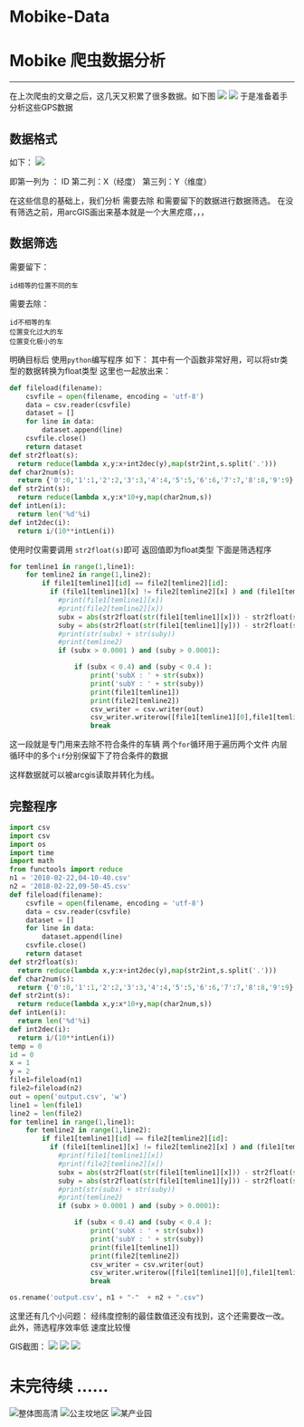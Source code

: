 # Mobike-Data
# Mobike 爬虫数据分析


---

在上次爬虫的文章之后，这几天又积累了很多数据。如下图
![](http://blogphotos.oss-cn-beijing.aliyuncs.com/2018/454bfc3f2c739229f3e27aaa1f07790.png)
![](http://blogphotos.oss-cn-beijing.aliyuncs.com/2018/96fac9bc5f9857893e121bbafa67666.png)
于是准备着手分析这些GPS数据
## 数据格式

如下：
![](http://blogphotos.oss-cn-beijing.aliyuncs.com/2018/ad2984ab0993920c466114e3f627b0c.png)

即第一列为 ： ID
第二列：X（经度）
第三列：Y（维度）

在这些信息的基础上，我们分析 需要去除 和需要留下的数据进行数据筛选。
在没有筛选之前，用arcGIS画出来基本就是一个大黑疙瘩，，，

## 数据筛选

需要留下：
```
id相等的位置不同的车
```
需要去除：
```
id不相等的车
位置变化过大的车
位置变化极小的车
```

明确目标后 使用`python`编写程序 如下：
其中有一个函数非常好用，可以将str类型的数据转换为float类型
这里也一起放出来：
```python
def fileload(filename):
    csvfile = open(filename, encoding = 'utf-8')
    data = csv.reader(csvfile)
    dataset = []
    for line in data:
        dataset.append(line)
    csvfile.close()
    return dataset
def str2float(s):
  return reduce(lambda x,y:x+int2dec(y),map(str2int,s.split('.')))
def char2num(s):
  return {'0':0,'1':1,'2':2,'3':3,'4':4,'5':5,'6':6,'7':7,'8':8,'9':9}[s]
def str2int(s):
  return reduce(lambda x,y:x*10+y,map(char2num,s))
def intLen(i):
  return len('%d'%i)
def int2dec(i):
  return i/(10**intLen(i))

```
使用时仅需要调用 `str2float(s)`即可 返回值即为float类型
下面是筛选程序
```python 
for temline1 in range(1,line1):
    for temline2 in range(1,line2):
        if file1[temline1][id] == file2[temline2][id]:
          if (file1[temline1][x] != file2[temline2][x] ) and (file1[temline1][y] != file2[temline2][y] ):
            #print(file1[temline1][x])
            #print(file2[temline2][x])
            subx = abs(str2float(str(file1[temline1][x])) - str2float(str(file2[temline2][x])))
            suby = abs(str2float(str(file1[temline1][y])) - str2float(str(file2[temline2][y])))
            #print(str(subx) + str(suby))
            #print(temline2)
            if (subx > 0.0001 ) and (suby > 0.0001):

                if (subx < 0.4) and (suby < 0.4 ):
                    print('subX : ' + str(subx))
                    print('subY : ' + str(suby))
                    print(file1[temline1])
                    print(file2[temline2])
                    csv_writer = csv.writer(out)
                    csv_writer.writerow([file1[temline1][0],file1[temline1][1],file1[temline1][2] , " * " , file2[temline2][0],file2[temline2][1],file2[temline2][2]] )
                    break
```
这一段就是专门用来去除不符合条件的车辆
两个`for`循环用于遍历两个文件
内层循环中的多个`if`分别保留下了符合条件的数据

这样数据就可以被arcgis读取并转化为线。

## 完整程序

```python
import csv
import csv
import os
import time
import math
from functools import reduce
n1 = '2018-02-22,04-10-40.csv'
n2 = '2018-02-22,09-50-45.csv'
def fileload(filename):
    csvfile = open(filename, encoding = 'utf-8')
    data = csv.reader(csvfile)
    dataset = []
    for line in data:
        dataset.append(line)
    csvfile.close()
    return dataset
def str2float(s):
  return reduce(lambda x,y:x+int2dec(y),map(str2int,s.split('.')))
def char2num(s):
  return {'0':0,'1':1,'2':2,'3':3,'4':4,'5':5,'6':6,'7':7,'8':8,'9':9}[s]
def str2int(s):
  return reduce(lambda x,y:x*10+y,map(char2num,s))
def intLen(i):
  return len('%d'%i)
def int2dec(i):
  return i/(10**intLen(i))
temp = 0  
id = 0
x = 1
y = 2
file1=fileload(n1)
file2=fileload(n2)
out = open('output.csv', 'w')
line1 = len(file1)
line2 = len(file2)
for temline1 in range(1,line1):
    for temline2 in range(1,line2):
        if file1[temline1][id] == file2[temline2][id]:
          if (file1[temline1][x] != file2[temline2][x] ) and (file1[temline1][y] != file2[temline2][y] ):
            #print(file1[temline1][x])
            #print(file2[temline2][x])
            subx = abs(str2float(str(file1[temline1][x])) - str2float(str(file2[temline2][x])))
            suby = abs(str2float(str(file1[temline1][y])) - str2float(str(file2[temline2][y])))
            #print(str(subx) + str(suby))
            #print(temline2)
            if (subx > 0.0001 ) and (suby > 0.0001):

                if (subx < 0.4) and (suby < 0.4 ):
                    print('subX : ' + str(subx))
                    print('subY : ' + str(suby))
                    print(file1[temline1])
                    print(file2[temline2])
                    csv_writer = csv.writer(out)
                    csv_writer.writerow([file1[temline1][0],file1[temline1][1],file1[temline1][2] , " * " , file2[temline2][0],file2[temline2][1],file2[temline2][2]] )
                    break

os.rename('output.csv', n1 + "-"  + n2 + ".csv")
```

这里还有几个小问题：
经纬度控制的最佳数值还没有找到，这个还需要改一改。
此外，筛选程序效率低 速度比较慢

GIS截图：
![](http://blogphotos.oss-cn-beijing.aliyuncs.com/2018/%E5%B1%8F%E5%B9%95%E6%88%AA%E5%9B%BE3.png)
![](http://blogphotos.oss-cn-beijing.aliyuncs.com/2018/mobike-gis/%E5%B1%8F%E5%B9%95%E6%88%AA%E5%9B%BE12.png)
![](http://blogphotos.oss-cn-beijing.aliyuncs.com/2018/mobike-gis/%E5%B1%8F%E5%B9%95%E6%88%AA%E5%9B%BE10.png)
# 未完待续 ……
![整体图高清](http://blogphotos.oss-cn-beijing.aliyuncs.com/2018/mobike-gis/gis/%E6%95%B4%E4%BD%93%E5%9B%BE%E7%89%87%E9%AB%98%E6%B8%85.jpg)
![公主坟地区](http://blogphotos.oss-cn-beijing.aliyuncs.com/2018/mobike-gis/gis/%E5%85%AC%E4%B8%BB%E5%9D%9F%E5%9C%B0%E5%8C%BA.png)
![某产业园](http://blogphotos.oss-cn-beijing.aliyuncs.com/2018/mobike-gis/gis/%E4%BA%A7%E4%B8%9A%E5%9B%AD.jpg)
